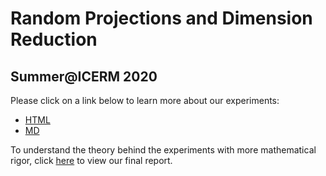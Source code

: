 # Random Projections and Dimension Reduction
## Summer@ICERM 2020

Please click on a link below to learn more about our experiments:
- [HTML](./notebooks/html/Eigenfaces.html)
- [MD](./notebooks/md/Eigenfaces.md)

To understand the theory behind the experiments with more mathematical rigor, click [here](link) to view our final report.
